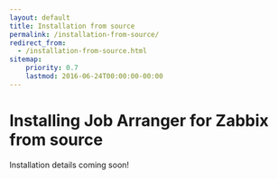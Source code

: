 ```yaml
---
layout: default
title: Installation from source
permalink: /installation-from-source/
redirect_from:
  - /installation-from-source.html
sitemap:
    priority: 0.7
    lastmod: 2016-06-24T00:00:00-00:00
---
```


# <i class="fa fa-cloud-download"></i> Installing Job Arranger for Zabbix from source

Installation details coming soon!